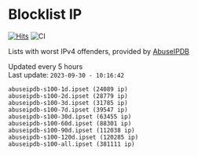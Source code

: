 # Blocklist IP

[![Hits](https://hits.seeyoufarm.com/api/count/incr/badge.svg?url=https%3A%2F%2Fgithub.com%2Fborestad%2Fblocklist-ip%2F&count_bg=%2379C83D&title_bg=%23555555&icon=&icon_color=%23E7E7E7&title=hits&edge_flat=false)](https://hits.seeyoufarm.com)  ![CI](https://img.shields.io/github/workflow/status/borestad/blocklist-ip/CI?style=flat-square)

Lists with worst IPv4 offenders, provided by [AbuseIPDB](https://www.abuseipdb.com/)

<!-- FOOTER-PLACEHOLDER -->
Updated every 5 hours<br>
Last update: `2023-09-30 - 10:16:42`
```
abuseipdb-s100-1d.ipset (24089 ip)
abuseipdb-s100-2d.ipset (28779 ip)
abuseipdb-s100-3d.ipset (31785 ip)
abuseipdb-s100-7d.ipset (39547 ip)
abuseipdb-s100-30d.ipset (63455 ip)
abuseipdb-s100-60d.ipset (88301 ip)
abuseipdb-s100-90d.ipset (112038 ip)
abuseipdb-s100-120d.ipset (120285 ip)
abuseipdb-s100-all.ipset (381111 ip)
```
